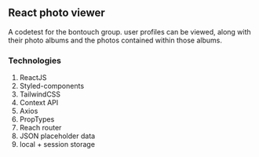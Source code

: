 ## React photo viewer

A codetest for the bontouch group. user profiles can be viewed, along with their photo albums and the photos contained within those albums. 

### Technologies
1. ReactJS
2. Styled-components
3. TailwindCSS
4. Context API
5. Axios
6. PropTypes
7. Reach router
8. JSON placeholder data
9. local + session storage


